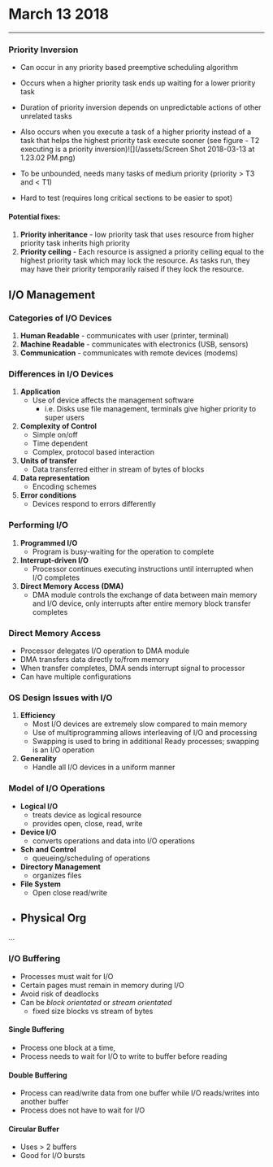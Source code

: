 

# March 13 2018
---
### Priority Inversion
- Can occur in any priority based preemptive scheduling algorithm
- Occurs when a higher priority task ends up waiting for a lower priority task

- Duration of priority inversion depends on unpredictable actions of other unrelated tasks
- Also occurs when you execute a task of a higher priority instead of a task that helps the highest priority task execute sooner (see figure - T2 executing is a priority inversion)![](/assets/Screen Shot 2018-03-13 at 1.23.02 PM.png)

- To be unbounded, needs many tasks of medium priority (priority > T3 and < T1)
- Hard to test (requires long critical sections to be easier to spot)

#### Potential fixes:
1. **Priority inheritance** - low priority task that uses resource from higher priority task inherits high priority
2. **Priority ceiling** - Each resource is assigned a priority ceiling equal to the highest priority task which may lock the resource. As tasks run, they may have their priority temporarily raised if they lock the resource.


## I/O Management

### Categories of I/O Devices
1. **Human Readable** - communicates with user (printer, terminal)
2. **Machine Readable** - communicates with electronics (USB, sensors)
3. **Communication** - communicates with remote devices (modems)

### Differences in I/O Devices
1. **Application**
    - Use of device affects the management software
        - i.e. Disks use file management, terminals give higher priority to super users
2. **Complexity of Control**
    - Simple on/off
    - Time dependent
    - Complex, protocol based interaction
3. **Units of transfer**
    - Data transferred either in stream of bytes of blocks
4. **Data representation**
    - Encoding schemes
5. **Error conditions**
    - Devices respond to errors differently
    
### Performing I/O
1. **Programmed I/O**
    - Program is busy-waiting for the operation to complete
2. **Interrupt-driven I/O**
    - Processor continues executing instructions until interrupted when I/O completes
3. **Direct Memory Access (DMA)**
    - DMA module controls the exchange of data between main memory and I/O device, only interrupts after entire memory block transfer completes
    
### Direct Memory Access
- Processor delegates I/O operation to DMA module
- DMA transfers data directly to/from memory
- When transfer completes, DMA sends interrupt signal to processor
- Can have multiple configurations

### OS Design Issues with I/O
1. **Efficiency**
    - Most I/O devices are extremely slow compared to main memory
    - Use of multiprogramming allows interleaving of I/O and processing
    - Swapping is used to bring in additional Ready processes; swapping is an I/O operation
2. **Generality**
    - Handle all I/O devices in a uniform manner

### Model of I/O Operations
- **Logical I/O**
    - treats device as logical resource
    - provides open, close, read, write
- **Device I/O**
    - converts  operations and data into I/O operations
- **Sch and Control**
    - queueing/scheduling of operations
- **Directory Management**
    - organizes files
- **File System**
    - Open close read/write
- **Physical Org**
    - 

...
### I/O Buffering
- Processes must wait for I/O
- Certain pages must remain in memory during I/O
- Avoid risk of deadlocks
- Can be *block orientated* or *stream orientated*
    - fixed size blocks vs stream of bytes

#### Single Buffering
- Process one block at a time,
- Process needs to wait for I/O to write to buffer before reading

#### Double Buffering
- Process can read/write data from one buffer while I/O reads/writes into another buffer
- Process does not have to wait for I/O

#### Circular Buffer
- Uses > 2 buffers
- Good for I/O bursts

